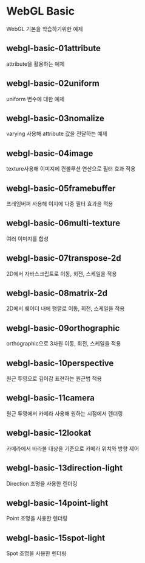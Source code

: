 # WebGL Basic

WebGL 기본을 학습하기위한 예제

## webgl-basic-01attribute

attribute을 활용하는 예제

## webgl-basic-02uniform

uniform 변수에 대한 예제

## webgl-basic-03nomalize

varying 사용해 attribute 값을 전달하는 예제

## webgl-basic-04image

texture사용해 이미지에 컨볼루션 연산으로 필터 효과 적용

## webgl-basic-05framebuffer

프레임버퍼 사용해 이지에 다중 필터 효과을 적용

## webgl-basic-06multi-texture

여러 이미지를 합성

## webgl-basic-07transpose-2d

2D에서 자바스크립트로 이동, 회전, 스케일을 적용

## webgl-basic-08matrix-2d

2D에서 쉐이더 내에 행렬로 이동, 회전, 스케일을 적용

## webgl-basic-09orthographic

orthographic으로 3차원 이동, 회전, 스케일을 적용

## webgl-basic-10perspective

원근 투영으로 깊이감 표현하는 원근법 적용

## webgl-basic-11camera

원근 투영에서 카메라 사용해 원하는 시점에서 렌더링

## webgl-basic-12lookat

카메라에서 바라볼 대상을 기준으로 카메라 위치와 방향 제어

## webgl-basic-13direction-light

Direction 조명을 사용한 렌더링

## webgl-basic-14point-light

Point 조명을 사용한 렌더링

## webgl-basic-15spot-light

Spot 조명을 사용한 렌더링

